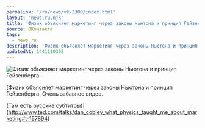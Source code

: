 ```yaml
---
permalink: '/ru/news/vk-2300/index.html'
layout: 'news.ru.njk'
title: 'Физик объясняет маркетинг через законы Ньютона и принцип Гейзенберга'
source: ВКонтакте
tags:
  - news_ru
description: 'Физик объясняет маркетинг через законы Ньютона и принцип Гейзенберга.'
updatedAt: 1441110308
---
```

![Физик объясняет маркетинг через законы Ньютона и принцип Гейзенберга.](https://sun9-47.userapi.com/c621725/v621725484/3117c/VcglBPO1aa8.jpg)

[Физик объясняет маркетинг через законы Ньютона и принцип Гейзенберга. Очень забавное видео.

(Там есть русские субтитры)](http://www.ted.com/talks/dan_cobley_what_physics_taught_me_about_marketing#t-157894)
